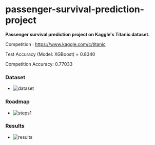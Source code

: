 # passenger-survival-prediction-project
**Passenger survival prediction project on Kaggle's Titanic dataset.**

Competition : https://www.kaggle.com/c/titanic

Test Accuracy (Model: XGBoost) = 0.8340 

Competition Accuracy: 0.77033

### Dataset

  - ![dataset](https://user-images.githubusercontent.com/76682003/128021137-55d46e9a-be06-4457-8e8d-13d4e54e1a5f.png)

### Roadmap

  - ![steps1](https://user-images.githubusercontent.com/76682003/128020541-a6b3f994-46bb-4d3c-bc9f-907d0c157164.png)

### Results 

  - ![results](https://user-images.githubusercontent.com/76682003/128021382-5908a238-bac0-46ee-90ca-d2add108932c.png)





